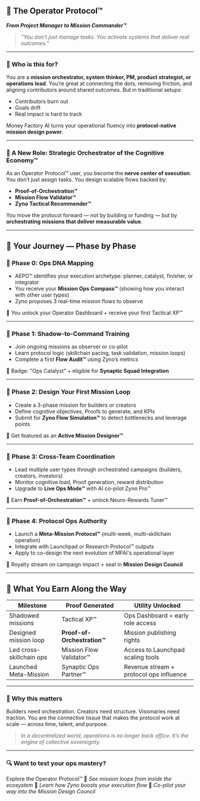 ## 🧱 The Operator Protocol™

***From Project Manager to Mission Commander™***

> *“You don’t just manage tasks. You activate systems that deliver real outcomes.”*

---

### 🎯 Who is this for?

You are a **mission orchestrator, system thinker, PM, product strategist, or operations lead**.
You’re great at connecting the dots, removing friction, and aligning contributors around shared outcomes.
But in traditional setups:

* Contributors burn out
* Goals drift
* Real impact is hard to track

Money Factory AI turns your operational fluency into **protocol-native mission design power**.

---

### 🧬 A New Role: Strategic Orchestrator of the Cognitive Economy™

As an Operator Protocol™ user, you become the **nerve center of execution**.
You don’t just assign tasks. You design scalable flows backed by:

* **Proof-of-Orchestration™**
* **Mission Flow Validator™**
* **Zyno Tactical Recommender™**

You move the protocol forward — not by building or funding — but by **orchestrating missions that deliver measurable value**.

---

## 🧭 Your Journey — Phase by Phase

### 🧬 **Phase 0: Ops DNA Mapping**

* AEPO™ identifies your execution archetype: planner, catalyst, finisher, or integrator
* You receive your **Mission Ops Compass™** (showing how you interact with other user types)
* Zyno proposes 3 real-time mission flows to observe

🎁 You unlock your Operator Dashboard + receive your first Tactical XP™

---

### 🧠 **Phase 1: Shadow-to-Command Training**

* Join ongoing missions as observer or co-pilot
* Learn protocol logic (skillchain pacing, task validation, mission loops)
* Complete a first **Flow Audit™** using Zyno’s metrics

🎁 Badge: "Ops Catalyst" + eligible for **Synaptic Squad Integration**

---

### 🔧 **Phase 2: Design Your First Mission Loop**

* Create a 3-phase mission for builders or creators
* Define cognitive objectives, Proofs to generate, and KPIs
* Submit for **Zyno Flow Simulation™** to detect bottlenecks and leverage points

🎁 Get featured as an **Active Mission Designer™**

---

### 📡 **Phase 3: Cross-Team Coordination**

* Lead multiple user types through orchestrated campaigns (builders, creators, investors)
* Monitor cognitive load, Proof generation, reward distribution
* Upgrade to **Live Ops Mode™** with AI co-pilot Zyno Pro™

🎁 Earn **Proof-of-Orchestration™** + unlock Neuro-Rewards Tuner™

---

### 🚀 **Phase 4: Protocol Ops Authority**

* Launch a **Meta-Mission Protocol™** (multi-week, multi-skillchain operation)
* Integrate with Launchpad or Research Protocol™ outputs
* Apply to co-design the next evolution of MFAI's operational layer

🎁 Royalty stream on campaign impact + seat in **Mission Design Council**

---

## 🧠 What You Earn Along the Way

| Milestone                | Proof Generated             | Utility Unlocked                        |
| ------------------------ | --------------------------- | --------------------------------------- |
| Shadowed missions        | Tactical XP™                | Ops Dashboard + early role access       |
| Designed mission loop    | **Proof-of-Orchestration™** | Mission publishing rights               |
| Led cross-skillchain ops | Mission Flow Validator™     | Access to Launchpad scaling tools       |
| Launched Meta-Mission    | Synaptic Ops Partner™       | Revenue stream + protocol ops influence |

---

### 🧩 Why this matters

Builders need orchestration. Creators need structure. Visionaries need traction.
You are the connective tissue that makes the protocol work at scale — across time, talent, and purpose.

> *In a decentralized world, operations is no longer back office.
> It’s the engine of collective sovereignty.*

---

### 🔍 Want to test your ops mastery?

Explore the Operator Protocol™
📎 *See mission loops from inside the ecosystem*
🧠 *Learn how Zyno boosts your execution flow*
🚀 *Co-pilot your way into the Mission Design Council*
